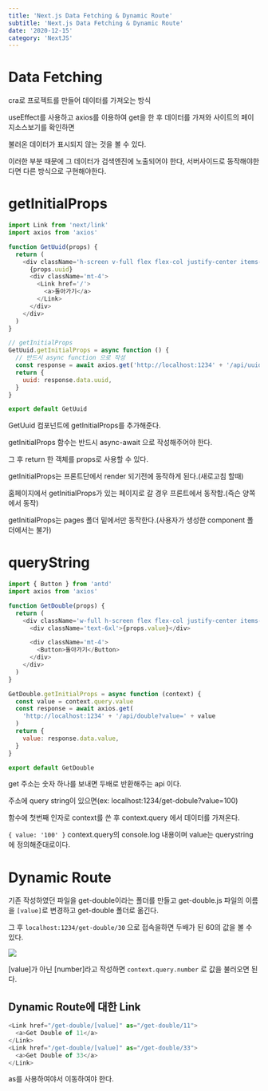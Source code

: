 ```yaml
---
title: 'Next.js Data Fetching & Dynamic Route'
subtitle: 'Next.js Data Fetching & Dynamic Route'
date: '2020-12-15'
category: 'NextJS'
---
```


# Data Fetching

cra로 프로젝트를 만들어 데이터를 가져오는 방식

useEffect를 사용하고 axios를 이용하여 get을 한 후 데이터를 가져와 사이트의 페이지소스보기를 확인하면

불러온 데이터가 표시되지 않는 것을 볼 수 있다.

이러한 부분 때문에 그 데이터가 검색엔진에 노출되어야 한다, 서버사이드로 동작해야한다면 다른 방식으로 구현해야한다.

# getInitialProps

```js
import Link from 'next/link'
import axios from 'axios'

function GetUuid(props) {
  return (
    <div className='h-screen v-full flex flex-col justify-center items-center'>
      {props.uuid}
      <div className='mt-4'>
        <Link href='/'>
          <a>돌아가기</a>
        </Link>
      </div>
    </div>
  )
}

// getInitialProps
GetUuid.getInitialProps = async function () {
  // 반드시 async function 으로 작성
  const response = await axios.get('http://localhost:1234' + '/api/uuid')
  return {
    uuid: response.data.uuid,
  }
}

export default GetUuid
```

GetUuid 컴포넌트에 getInitialProps를 추가해준다.

getInitialProps 함수는 반드시 async-await 으로 작성해주어야 한다.

그 후 return 한 객체를 props로 사용할 수 있다.

getInitialProps는 프론트단에서 render 되기전에 동작하게 된다.(새로고침 할때)

홈페이지에서 getInitialProps가 있는 페이지로 갈 경우 프론트에서 동작함.(즉슨 양쪽에서 동작)

getInitialProps는 pages 폴더 밑에서만 동작한다.(사용자가 생성한 component 폴더에서는 불가)

# queryString

```js
import { Button } from 'antd'
import axios from 'axios'

function GetDouble(props) {
  return (
    <div className='w-full h-screen flex flex-col justify-center items-center'>
      <div className='text-6xl'>{props.value}</div>

      <div className='mt-4'>
        <Button>돌아가기</Button>
      </div>
    </div>
  )
}

GetDouble.getInitialProps = async function (context) {
  const value = context.query.value
  const response = await axios.get(
    'http://localhost:1234' + '/api/double?value=' + value
  )
  return {
    value: response.data.value,
  }
}

export default GetDouble
```

get 주소는 숫자 하나를 보내면 두배로 반환해주는 api 이다.

주소에 query string이 있으면(ex: localhost:1234/get-dobule?value=100)

함수에 첫번째 인자로 context를 쓴 후 context.query 에서 데이터를 가져온다.

`{ value: '100' }` context.query의 console.log 내용이며 value는 querystring에 정의해준대로이다.

# Dynamic Route

기존 작성하였던 파일을 get-double이라는 폴더를 만들고 get-double.js 파일의 이름을 `[value]`로 변경하고 get-double 폴더로 옮긴다.

그 후 `localhost:1234/get-double/30` 으로 접속을하면 두배가 된 60의 값을 볼 수 있다.

![](./images/dynamic_route.png)

\[value]가 아닌 \[number]라고 작성하면 `context.query.number` 로 값을 불러오면 된다.

## Dynamic Route에 대한 Link

```js
<Link href="/get-double/[value]" as="/get-double/11">
  <a>Get Double of 11</a>
</Link>
<Link href="/get-double/[value]" as="/get-double/33">
  <a>Get Double of 33</a>
</Link>
```

as를 사용하여야서 이동하여야 한다.
